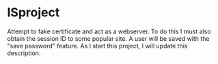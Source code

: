 # ISproject
Attempt to fake certificate and act as a webserver. To do this I must also obtain the session ID to some popular site. A user will be saved with the "save password" feature. As I start this project, I will update this description. 
